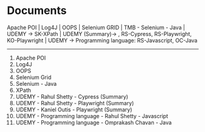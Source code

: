 # Documents
Apache POI | Log4J | OOPS | Selenium GRID | TMB - Selenium - Java | UDEMY ->  SK-XPath | UDEMY (Summary)-> , RS-Cypress, RS-Playwright, KO-Playwright | UDEMY -> Programming language: RS-Javascript, OC-Java

----------------------
1. Apache POI
2. Log4J
3. OOPS
4. Selenium Grid
5. Selenium - Java
6. XPath
7. UDEMY - Rahul Shetty - Cypress (Summary) 
8. UDEMY - Rahul Shetty - Playwright (Summary)
9. UDEMY - Kaniel Outis - Playwright (Summary)
10. UDEMY - Programming language - Rahul Shetty - Javascript
11. UDEMY - Programming language - Omprakash Chavan - Java


